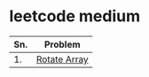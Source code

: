 # leetcode medium

| Sn.   | Problem |
| ----- | ----- |
| 1.    | [Rotate Array](https://github.com/delzadbamji/leetcode/tree/main/leetcode-medium/RotateArray) |
